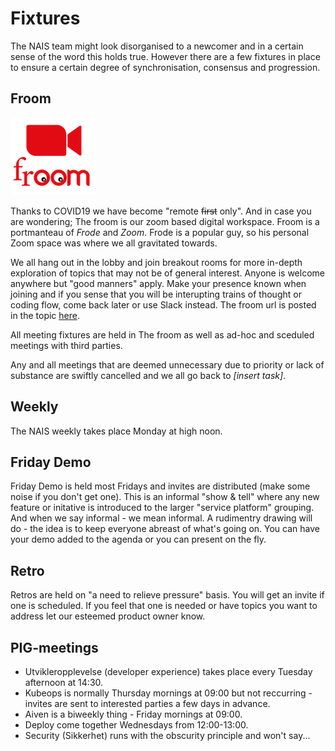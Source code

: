 # Fixtures

The NAIS team might look disorganised to a newcomer and in a certain sense of the word this holds true. However there are a few fixtures in place to ensure a certain degree of synchronisation, consensus and progression.

## Froom

![Froom logo](/assets/froom.png)

Thanks to COVID19 we have become "remote ~~first~~ only". And in case you are wondering; The froom is our zoom based digital workspace. Froom is a portmanteau of *Frode* and *Zoom*. Frode is a popular guy, so his personal Zoom space was where we all gravitated towards.

We all hang out in the lobby and join breakout rooms for more in-depth exploration of topics that may not be of general interest.
Anyone is welcome anywhere but "good manners" apply.
Make your presence known when joining and if you sense that you will be interupting trains of thought or coding flow, come back later or use Slack instead.
The froom url is posted in the topic [here](https://nav-it.slack.com/archives/G013UH65QQZ). 

All meeting fixtures are held in The froom as well as ad-hoc and sceduled meetings with third parties.

Any and all meetings that are deemed unnecessary due to priority or lack of substance are swiftly cancelled and we all go back to _[insert task]_.
	
## Weekly 

The NAIS weekly takes place Monday at high noon.

 
## Friday Demo 

Friday Demo is held most Fridays and invites are distributed (make some noise if you don't get one). 
This is an informal "show & tell" where any new feature or initative is introduced to the larger "service platform" grouping. 
And when we say informal - we mean informal. 
A rudimentry drawing will do - the idea is to keep everyone abreast of what's going on.
You can have your demo added to the agenda or you can present on the fly.

## Retro
 
Retros are held on "a need to relieve pressure" basis. You will get an invite if one is scheduled. If you feel that one is needed or have topics you want to address let our esteemed product owner know. 

## PIG-meetings 
 
- Utvikleropplevelse (developer experience) takes place every Tuesday afternoon at 14:30. 
- Kubeops is normally Thursday mornings at 09:00 but not reccurring - invites are sent to interested parties a few days in advance.
- Aiven is a biweekly thing - Friday mornings at 09:00.
- Deploy come together Wednesdays from 12:00-13:00.
- Security (Sikkerhet) runs with the obscurity principle and won't say...

